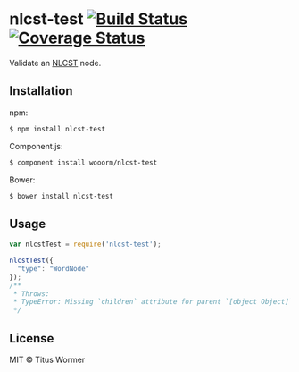 # nlcst-test [![Build Status](https://img.shields.io/travis/wooorm/nlcst-test.svg)](https://travis-ci.org/wooorm/nlcst-test) [![Coverage Status](https://img.shields.io/coveralls/wooorm/nlcst-test.svg)](https://coveralls.io/r/wooorm/nlcst-test?branch=master)

Validate an [NLCST](https://github.com/wooorm/nlcst) node.

## Installation

npm:
```sh
$ npm install nlcst-test
```

Component.js:
```sh
$ component install wooorm/nlcst-test
```

Bower:
```sh
$ bower install nlcst-test
```

## Usage

```js
var nlcstTest = require('nlcst-test');

nlcstTest({
  "type": "WordNode"
});
/**
 * Throws:
 * TypeError: Missing `children` attribute for parent `[object Object]`
 */
```

## License

MIT © Titus Wormer
